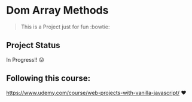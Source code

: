 # Dom Array Methods

> This is a Project just for fun :bowtie:

## Project Status
In Progress!! :stuck_out_tongue_closed_eyes:

## Following this course:
https://www.udemy.com/course/web-projects-with-vanilla-javascript/ :heart:

